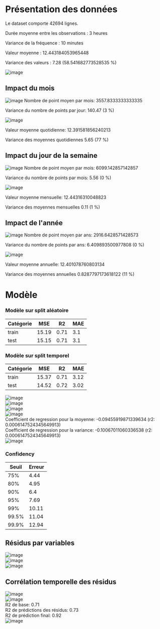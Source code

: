 # Présentation des données 
Le dataset comporte 42694 lignes. 

Durée moyenne entre les observations : 3 heures 

Variance de la fréquence : 10 minutes 

Valeur moyenne : 12.443184053965448 

Variance des valeurs : 7.28 (58.541682773528535 %)

![image](./historical.jpeg) 


## Impact du mois 
![image](./month_count.jpeg) 
Nombre de point moyen par mois: 3557.8333333333335 

Variance du nombre de points par jour: 140.47 (3 %) 

![image](./month_avg.jpeg) 

Valeur moyenne quotidienne: 12.391581856240213 

Variance des moyennes quotidiennes 5.65 (77 %) 

## Impact du jour de la semaine 
![image](./day_count.jpeg) 
Nombre de point moyen par mois: 6099.142857142857 

Variance du nombre de points par mois: 5.56 (0 %) 

![image](./day_avg.jpeg) 

Valeur moyenne mensuelle: 12.44316310048823 

Variance des moyennes mensuelles 0.11 (1 %) 

## Impact de l'année 
![image](./year_count.jpeg) 
Nombre de point moyen par ans: 2916.6428571428573 

Variance du nombre de points par ans: 6.409893500977808 (0 %) 

![image](./year_avg.jpeg) 

Valeur moyenne annuelle: 12.401078760803134 

Variance des moyennes annuelles 0.8287797173618122 (11 %) 



 # Modèle 

### Modèle sur split aléatoire

|Catégorie|MSE|R2|MAE|
|---------|---|--|---|
|train|15.19|0.71|3.1|
|test|15.15|0.71|3.1|


 ### Modèle sur split temporel

|Catégorie|MSE|R2|MAE|
|---------|---|--|---|
|train|15.37|0.71|3.12|
|test|14.52|0.72|3.02|

![image](./predictions.jpeg)  
![image](./residuals.jpeg)  
![image](./residuals_mm.jpeg)  
![image](./residuals_hist.jpeg)  
Coefficient de regression pour la moyenne: -0.09455919871339634 (r2: 0.0006147524345649913)   
Coefficient de regression pour la variance: -0.10067011060336538 (r2: 0.0006147524345649913)  
![image](./model_weights.jpeg)  

 ### Confidency 
|Seuil|Erreur|
|-----|------|
|75%|4.44|
|80%|4.95|
|90%|6.4|
|95%|7.69|
|99%|10.11|
|99.5%|11.04|
|99.9%|12.94|

 ## Résidus par variables 

![image](./month_residuals.jpeg)  
![image](./day_residuals.jpeg)  
![image](./year_residuals.jpeg)  

 ## Corrélation temporelle des résidus 
![image](./residuals_corelation.jpeg)  
![image](./residuals_corelation2.jpeg)  
R2 de base: 0.71   
R2 de prédictions des résidus: 0.73   
R2 de prédiction final: 0.92   
![image](./r2s_per_lag.jpeg)  

